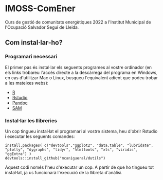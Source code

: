 # IMOSS-ComEner
Curs de gestió de comunitats energètiques 2022 a l'Institut Municipal de l'Ocupació Salvador Seguí de Lleida.

## Com instal·lar-ho?

### Programari necessari

El primer pas és instal·lar els seguents programes al vostre ordinador (en els links trobareu l'accés directe a la descàrrega del programa en Windows, en cas d'utilitzar Mac o Linux, busqueu l'equivalent adient que podeu trobar a les mateixes webs):

- [R](https://cran.r-project.org/bin/windows/base/R-4.2.2-win.exe)
- [Rstudio](https://download1.rstudio.org/desktop/windows/RStudio-2022.07.2-576.exe)
- [Pandoc](https://github.com/jgm/pandoc/releases/download/2.19.2/pandoc-2.19.2-windows-x86_64.msi)
- [SAM](https://sam.nrel.gov/download/66-sam-2021-12-02-for-windows/file.html)


### Instal·lar les llibreries

Un cop tingueu instal·lat el programari al vostre sistema, heu d'obrir Rstudio i executar les seguents comandes:
```
install.packages( c("devtools","ggplot2", "data.table", "lubridate", "plotly", "dygraphs", "tidyr", "htmltools", "xts", "viridis", "ggExtra") )
devtools::install_github("mcanigueral/dutils")
```
Aquest codi només l'heu d'executar un cop. A partir de que ho tingueu tot instal·lat, ja us funcionarà l'execució de la llibreta d'anàlisi.
